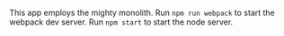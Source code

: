 This app employs the mighty monolith.  Run `npm run webpack` to start the webpack dev server.  Run `npm start` to start the node server.